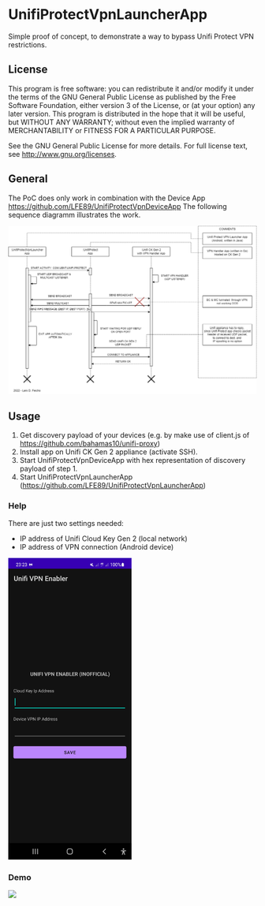 # UnifiProtectVpnLauncherApp
Simple proof of concept, to demonstrate a way to bypass Unifi Protect VPN restrictions.

## License
This program is free software: you can redistribute it and/or modify it under the terms of the GNU General Public License as published by the Free Software Foundation, either version 3 of the License, or (at your option) any later version.
This program is distributed in the hope that it will be useful, but WITHOUT ANY WARRANTY; without even the implied warranty of MERCHANTABILITY or FITNESS FOR A PARTICULAR PURPOSE.

See the GNU General Public License for more details.
For full license text, see http://www.gnu.org/licenses.

## General

The PoC does only work in combination with the Device App https://github.com/LFE89/UnifiProtectVpnDeviceApp The following sequence diagramm illustrates the work.

![Alt text](UBNT_VPN_SEQUENCE_D.png?raw=true "D.")

## Usage
1. Get discovery payload of your devices (e.g. by make use of client.js of https://github.com/bahamas10/unifi-proxy)
2. Install app on Unifi CK Gen 2 appliance (activate SSH).
3. Start UnifiProtectVpnDeviceApp with hex representation of discovery payload of step 1.
4. Start UnifiProtectVpnLauncherApp (https://github.com/LFE89/UnifiProtectVpnLauncherApp)
### Help
There are just two settings needed:
- IP address of Unifi Cloud Key Gen 2 (local network)
- IP address of VPN connection (Android device)

<img src="android_app_unifi_protect_launcher.jpg?raw=true" data-canonical-src="android_app_unifi_protect_launcher.jpg?raw=true" width="250" />

### Demo
<img src="poc_unifi_protect_vpn.gif?raw=true" data-canonical-src="poc_unifi_protect_vpn.gif?raw=true" width="250" />
